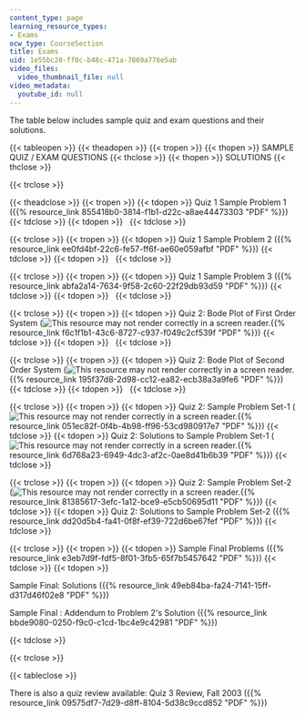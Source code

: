 ```yaml
---
content_type: page
learning_resource_types:
- Exams
ocw_type: CourseSection
title: Exams
uid: 1e55bc20-ff0c-b48c-471a-7869a776e5ab
video_files:
  video_thumbnail_file: null
video_metadata:
  youtube_id: null
---
```


The table below includes sample quiz and exam questions and their solutions.

{{< tableopen >}}
{{< theadopen >}}
{{< tropen >}}
{{< thopen >}}
SAMPLE QUIZ / EXAM QUESTIONS
{{< thclose >}}
{{< thopen >}}
SOLUTIONS
{{< thclose >}}

{{< trclose >}}

{{< theadclose >}}
{{< tropen >}}
{{< tdopen >}}
Quiz 1 Sample Problem 1 ({{% resource_link 855418b0-3814-f1b1-d22c-a8ae44473303 "PDF" %}})
{{< tdclose >}}
{{< tdopen >}}
 
{{< tdclose >}}

{{< trclose >}}
{{< tropen >}}
{{< tdopen >}}
Quiz 1 Sample Problem 2 ({{% resource_link ee0fd4bf-22c6-fe57-ff6f-ae60e059afbf "PDF" %}})
{{< tdclose >}}
{{< tdopen >}}
 
{{< tdclose >}}

{{< trclose >}}
{{< tropen >}}
{{< tdopen >}}
Quiz 1 Sample Problem 3 ({{% resource_link abfa2a14-7634-9f58-2c60-22f29db93d59 "PDF" %}})
{{< tdclose >}}
{{< tdopen >}}
 
{{< tdclose >}}

{{< trclose >}}
{{< tropen >}}
{{< tdopen >}}
Quiz 2: Bode Plot of First Order System (![This resource may not render correctly in a screen reader.](/images/inacessible.gif){{% resource_link f6c1f1b1-43c6-8727-c937-f049c2cf539f "PDF" %}})
{{< tdclose >}}
{{< tdopen >}}
 
{{< tdclose >}}

{{< trclose >}}
{{< tropen >}}
{{< tdopen >}}
Quiz 2: Bode Plot of Second Order System (![This resource may not render correctly in a screen reader.](/images/inacessible.gif){{% resource_link 195f37d8-2d98-cc12-ea82-ecb38a3a9fe6 "PDF" %}})
{{< tdclose >}}
{{< tdopen >}}
 
{{< tdclose >}}

{{< trclose >}}
{{< tropen >}}
{{< tdopen >}}
Quiz 2: Sample Problem Set-1 (![This resource may not render correctly in a screen reader.](/images/inacessible.gif){{% resource_link 051ec82f-0f4b-4b98-ff96-53cd980917e7 "PDF" %}})
{{< tdclose >}}
{{< tdopen >}}
Quiz 2: Solutions to Sample Problem Set-1 (![This resource may not render correctly in a screen reader.](/images/inacessible.gif){{% resource_link 6d768a23-6949-4dc3-af2c-0ae8d41b6b39 "PDF" %}})
{{< tdclose >}}

{{< trclose >}}
{{< tropen >}}
{{< tdopen >}}
Quiz 2: Sample Problem Set-2 (![This resource may not render correctly in a screen reader.](/images/inacessible.gif){{% resource_link 81385617-3efc-1a12-bce9-e5cb50695d11 "PDF" %}})
{{< tdclose >}}
{{< tdopen >}}
Quiz 2: Solutions to Sample Problem Set-2 ({{% resource_link dd20d5b4-fa41-0f8f-ef39-722d6be67fef "PDF" %}})
{{< tdclose >}}

{{< trclose >}}
{{< tropen >}}
{{< tdopen >}}
Sample Final Problems ({{% resource_link e3eb7d9f-fdf5-8f01-3fb5-65f7b5457642 "PDF" %}})
{{< tdclose >}}
{{< tdopen >}}


Sample Final: Solutions ({{% resource_link 49eb84ba-fa24-7141-15ff-d317d46f02e8 "PDF" %}})

Sample Final : Addendum to Problem 2's Solution ({{% resource_link bbde9080-0250-f9c0-c1cd-1bc4e9c42981 "PDF" %}})


{{< tdclose >}}

{{< trclose >}}

{{< tableclose >}}

There is also a quiz review available: Quiz 3 Review, Fall 2003 ({{% resource_link 09575df7-7d29-d8ff-8104-5d38c9ccd852 "PDF" %}})